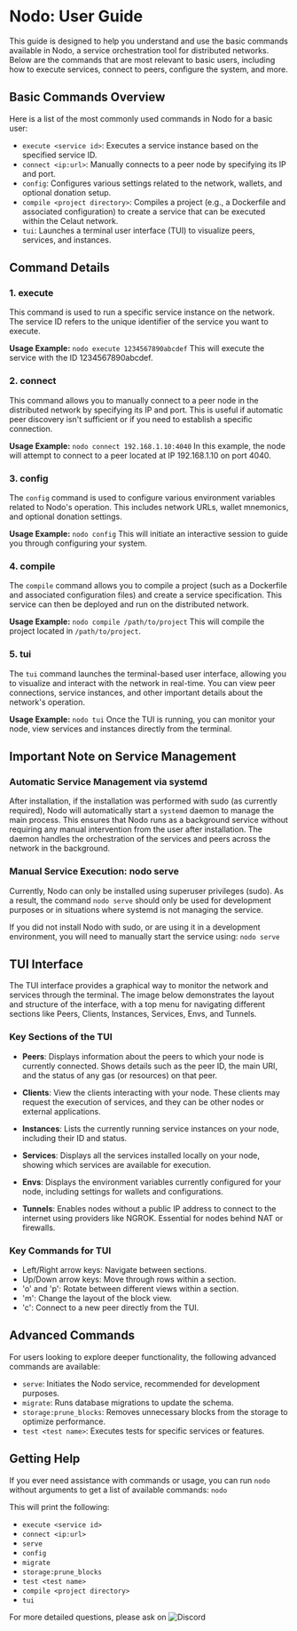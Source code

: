 
# Nodo: User Guide

This guide is designed to help you understand and use the basic commands available in Nodo, a service orchestration tool for distributed networks. Below are the commands that are most relevant to basic users, including how to execute services, connect to peers, configure the system, and more.

## Basic Commands Overview

Here is a list of the most commonly used commands in Nodo for a basic user:

- `execute <service id>`: Executes a service instance based on the specified service ID.
- `connect <ip:url>`: Manually connects to a peer node by specifying its IP and port.
- `config`: Configures various settings related to the network, wallets, and optional donation setup.
- `compile <project directory>`: Compiles a project (e.g., a Dockerfile and associated configuration) to create a service that can be executed within the Celaut network.
- `tui`: Launches a terminal user interface (TUI) to visualize peers, services, and instances.

## Command Details

### 1. execute

This command is used to run a specific service instance on the network. The service ID refers to the unique identifier of the service you want to execute.

**Usage Example:**
`nodo execute 1234567890abcdef`
This will execute the service with the ID 1234567890abcdef.

### 2. connect

This command allows you to manually connect to a peer node in the distributed network by specifying its IP and port. This is useful if automatic peer discovery isn't sufficient or if you need to establish a specific connection.

**Usage Example:**
`nodo connect 192.168.1.10:4040`
In this example, the node will attempt to connect to a peer located at IP 192.168.1.10 on port 4040.

### 3. config

The `config` command is used to configure various environment variables related to Nodo's operation. This includes network URLs, wallet mnemonics, and optional donation settings.

**Usage Example:**
`nodo config`
This will initiate an interactive session to guide you through configuring your system.

### 4. compile

The `compile` command allows you to compile a project (such as a Dockerfile and associated configuration files) and create a service specification. This service can then be deployed and run on the distributed network.

**Usage Example:**
`nodo compile /path/to/project`
This will compile the project located in `/path/to/project`.

### 5. tui

The `tui` command launches the terminal-based user interface, allowing you to visualize and interact with the network in real-time. You can view peer connections, service instances, and other important details about the network's operation.

**Usage Example:**
`nodo tui`
Once the TUI is running, you can monitor your node, view services and instances directly from the terminal.

## Important Note on Service Management

### Automatic Service Management via systemd

After installation, if the installation was performed with sudo (as currently required), Nodo will automatically start a `systemd` daemon to manage the main process. This ensures that Nodo runs as a background service without requiring any manual intervention from the user after installation. The daemon handles the orchestration of the services and peers across the network in the background.

### Manual Service Execution: nodo serve

Currently, Nodo can only be installed using superuser privileges (sudo). As a result, the command `nodo serve` should only be used for development purposes or in situations where systemd is not managing the service.

If you did not install Nodo with sudo, or are using it in a development environment, you will need to manually start the service using:
`nodo serve`


## TUI Interface

The TUI interface provides a graphical way to monitor the network and services through the terminal. The image below demonstrates the layout and structure of the interface, with a top menu for navigating different sections like Peers, Clients, Instances, Services, Envs, and Tunnels.

### Key Sections of the TUI

- **Peers**: Displays information about the peers to which your node is currently connected. Shows details such as the peer ID, the main URI, and the status of any gas (or resources) on that peer.

- **Clients**: View the clients interacting with your node. These clients may request the execution of services, and they can be other nodes or external applications.

- **Instances**: Lists the currently running service instances on your node, including their ID and status.

- **Services**: Displays all the services installed locally on your node, showing which services are available for execution.

- **Envs**: Displays the environment variables currently configured for your node, including settings for wallets and configurations.

- **Tunnels**: Enables nodes without a public IP address to connect to the internet using providers like NGROK. Essential for nodes behind NAT or firewalls.

### Key Commands for TUI

- Left/Right arrow keys: Navigate between sections.
- Up/Down arrow keys: Move through rows within a section.
- 'o' and 'p': Rotate between different views within a section.
- 'm': Change the layout of the block view.
- 'c': Connect to a new peer directly from the TUI.

## Advanced Commands

For users looking to explore deeper functionality, the following advanced commands are available:

- `serve`: Initiates the Nodo service, recommended for development purposes.
- `migrate`: Runs database migrations to update the schema.
- `storage:prune_blocks`: Removes unnecessary blocks from the storage to optimize performance.
- `test <test name>`: Executes tests for specific services or features.

## Getting Help

If you ever need assistance with commands or usage, you can run `nodo` without arguments to get a list of available commands:
`nodo`

This will print the following:

- `execute <service id>`
- `connect <ip:url>`
- `serve`
- `config`
- `migrate`
- `storage:prune_blocks`
- `test <test name>`
- `compile <project directory>`
- `tui`

For more detailed questions, please ask on ![Discord](https://discord.com/channels/668903786361651200/1242433742446788649)
